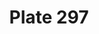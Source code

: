 ---
flag: 
order: '89'
pid: '297'
an: '9'
title: Plate 297
rev_year: 
_date: 30 avril 1801
caption: Toquet Brodé, à Pointes.
translation: Cap with embroidered edges.
student: Emily Cormack
keywords: Toquet
column: 
flag_translation: 
permalink: /plates/297
layout: plate-page
---